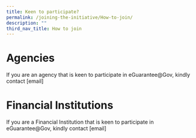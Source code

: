 ```yaml
---
title: Keen to participate?
permalink: /joining-the-initiative/How-to-join/
description: ""
third_nav_title: How to join
---
```

# Agencies
If you are an agency that is keen to participate in eGuarantee@Gov, kindly contact [email] 

# Financial Institutions
If you are a Financial Institution that is keen to participate in eGuarantee@Gov, kindly contact [email] 
